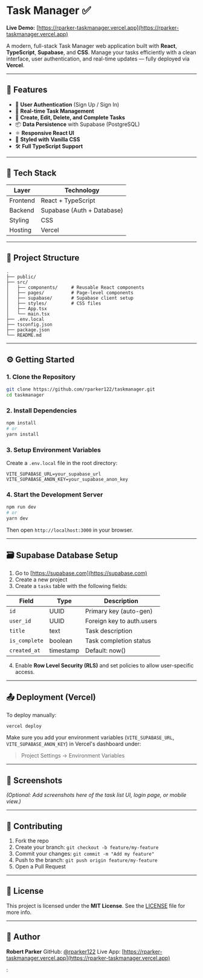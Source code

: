 
# Task Manager ✅

**Live Demo:** [https://rparker-taskmanager.vercel.app](https://rparker-taskmanager.vercel.app)

A modern, full-stack Task Manager web application built with **React**, **TypeScript**, **Supabase**, and **CSS**. Manage your tasks efficiently with a clean interface, user authentication, and real-time updates — fully deployed via **Vercel**.

---

## 🚀 Features

- 🔐 **User Authentication** (Sign Up / Sign In)
- 🧠 **Real-time Task Management**
- 📝 **Create, Edit, Delete, and Complete Tasks**
- 📦 **Data Persistence** with Supabase (PostgreSQL)
- ⚛️ **Responsive React UI**
- 🎨 **Styled with Vanilla CSS**
- 🛠️ **Full TypeScript Support**

---

## 🧰 Tech Stack

| Layer             | Technology               |
|------------------|---------------------------|
| Frontend          | React + TypeScript        |
| Backend           | Supabase (Auth + Database)|
| Styling           | CSS                       |
| Hosting           | Vercel                    |

---

## 📂 Project Structure

```text
.
├── public/
├── src/
│   ├── components/     # Reusable React components
│   ├── pages/          # Page-level components
│   ├── supabase/       # Supabase client setup
│   ├── styles/         # CSS files
│   ├── App.tsx
│   └── main.tsx
├── .env.local
├── tsconfig.json
├── package.json
└── README.md
````

---

## ⚙️ Getting Started

### 1. Clone the Repository

```bash
git clone https://github.com/rparker122/taskmanager.git
cd taskmanager
```

### 2. Install Dependencies

```bash
npm install
# or
yarn install
```

### 3. Setup Environment Variables

Create a `.env.local` file in the root directory:

```env
VITE_SUPABASE_URL=your_supabase_url
VITE_SUPABASE_ANON_KEY=your_supabase_anon_key
```

### 4. Start the Development Server

```bash
npm run dev
# or
yarn dev
```

Then open `http://localhost:3000` in your browser.

---

## 🗃️ Supabase Database Setup

1. Go to [https://supabase.com](https://supabase.com)
2. Create a new project
3. Create a `tasks` table with the following fields:

| Field         | Type      | Description               |
| ------------- | --------- | ------------------------- |
| `id`          | UUID      | Primary key (auto-gen)    |
| `user_id`     | UUID      | Foreign key to auth.users |
| `title`       | text      | Task description          |
| `is_complete` | boolean   | Task completion status    |
| `created_at`  | timestamp | Default: now()            |

4. Enable **Row Level Security (RLS)** and set policies to allow user-specific access.

---

## 📤 Deployment (Vercel)

To deploy manually:

```bash
vercel deploy
```

Make sure you add your environment variables (`VITE_SUPABASE_URL`, `VITE_SUPABASE_ANON_KEY`) in Vercel's dashboard under:

> Project Settings → Environment Variables

---

## 📸 Screenshots

*(Optional: Add screenshots here of the task list UI, login page, or mobile view.)*

---

## 🤝 Contributing

1. Fork the repo
2. Create your branch: `git checkout -b feature/my-feature`
3. Commit your changes: `git commit -m "Add my feature"`
4. Push to the branch: `git push origin feature/my-feature`
5. Open a Pull Request

---

## 📄 License

This project is licensed under the **MIT License**. See the [LICENSE](LICENSE) file for more info.

---

## 👤 Author

**Robert Parker**
GitHub: [@rparker122](https://github.com/rparker122)
Live App: [https://rparker-taskmanager.vercel.app](https://rparker-taskmanager.vercel.app)

:
